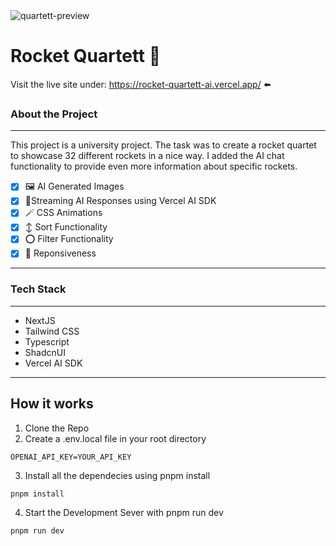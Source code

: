 <img src="src/app/opengraph-image.png" alt="quartett-preview"/>

# Rocket Quartett 🚀

Visit the live site under: https://rocket-quartett-ai.vercel.app/ ⬅️

### About the Project

---

This project is a university project. The task was to create a rocket quartet to showcase 32 different rockets in a nice way. I added the AI chat functionality to provide even more information about specific rockets.

-   [x] 🖼️ AI Generated Images
-   [x] 📶Streaming AI Responses using Vercel AI SDK
-   [x] 🪄 CSS Animations
-   [x] ↕️ Sort Functionality
-   [x] ⭕ Filter Functionality
-   [x] 📲 Reponsiveness

---

### Tech Stack

---

-   NextJS
-   Tailwind CSS
-   Typescript
-   ShadcnUI
-   Vercel AI SDK

---

## How it works

1. Clone the Repo
2. Create a .env.local file in your root directory

```
OPENAI_API_KEY=YOUR_API_KEY
```

3. Install all the dependecies using pnpm install

```
pnpm install
```

4. Start the Development Sever with pnpm run dev

```
pnpm run dev
```
